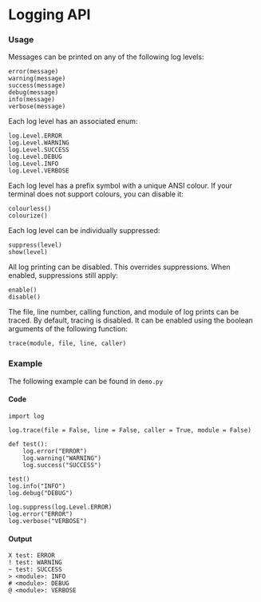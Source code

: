 # Logging API

### Usage

Messages can be printed on any of the following log levels:

```
error(message)
warning(message)
success(message)
debug(message)
info(message)
verbose(message)
```

Each log level has an associated enum:

```
log.Level.ERROR
log.Level.WARNING
log.Level.SUCCESS
log.Level.DEBUG
log.Level.INFO
log.Level.VERBOSE
```

Each log level has a prefix symbol with a unique ANSI colour.  If your terminal does not support colours, you can disable it:

```
colourless()
colourize()
```

Each log level can be individually suppressed:

```
suppress(level)
show(level)
```

All log printing can be disabled.  This overrides suppressions.  When enabled, suppressions still apply:

```
enable()
disable()
```

The file, line number, calling function, and module of log prints can be traced.
By default, tracing is disabled.  It can be enabled using the boolean arguments of the following function:

```
trace(module, file, line, caller)
```

### Example

The following example can be found in `demo.py`

#### Code

```
import log

log.trace(file = False, line = False, caller = True, module = False)

def test():
	log.error("ERROR")
	log.warning("WARNING")
	log.success("SUCCESS")

test()
log.info("INFO")
log.debug("DEBUG")

log.suppress(log.Level.ERROR)
log.error("ERROR")
log.verbose("VERBOSE")
```

#### Output

```
X test: ERROR
! test: WARNING
~ test: SUCCESS
> <module>: INFO
# <module>: DEBUG
@ <module>: VERBOSE
```

